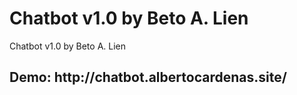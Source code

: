 # Chatbot v1.0 by Beto A. Lien
 Chatbot v1.0 by Beto A. Lien

 <h2>Demo: http://chatbot.albertocardenas.site/</h2>
